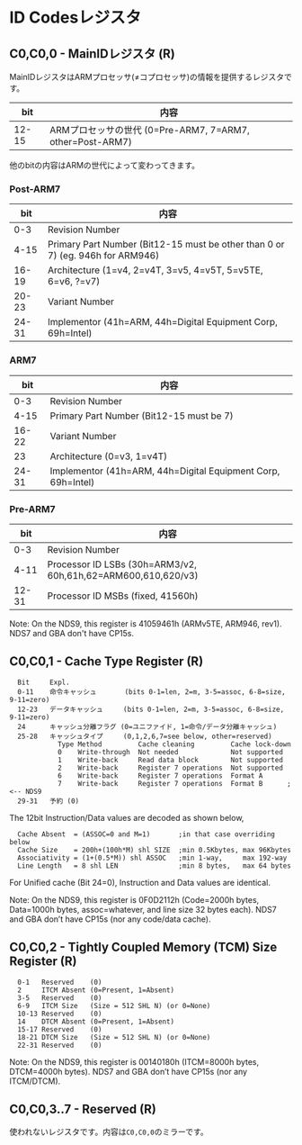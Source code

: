 # ID Codesレジスタ

## C0,C0,0 - MainIDレジスタ (R)

MainIDレジスタはARMプロセッサ(≠コプロセッサ)の情報を提供するレジスタです。

 bit  |  内容
---- | ---- 
12-15 | ARMプロセッサの世代 (0=Pre-ARM7, 7=ARM7, other=Post-ARM7)

他のbitの内容はARMの世代によって変わってきます。

### Post-ARM7

 bit  |  内容
---- | ---- 
0-3   | Revision Number
4-15  | Primary Part Number (Bit12-15 must be other than 0 or 7) (eg. 946h for ARM946)
16-19 | Architecture (1=v4, 2=v4T, 3=v5, 4=v5T, 5=v5TE, 6=v6, ?=v7)
20-23 | Variant Number
24-31 | Implementor (41h=ARM, 44h=Digital Equipment Corp, 69h=Intel)

### ARM7

 bit  |  内容
---- | ---- 
0-3   | Revision Number
4-15  | Primary Part Number (Bit12-15 must be 7)
16-22 | Variant Number
23    | Architecture        (0=v3, 1=v4T)
24-31 | Implementor         (41h=ARM, 44h=Digital Equipment Corp, 69h=Intel)

### Pre-ARM7

 bit  |  内容
---- | ---- 
0-3   | Revision Number
4-11  | Processor ID LSBs (30h=ARM3/v2, 60h,61h,62=ARM600,610,620/v3)
12-31 | Processor ID MSBs (fixed, 41560h)

Note: On the NDS9, this register is 41059461h (ARMv5TE, ARM946, rev1). NDS7 and GBA don't have CP15s.

## C0,C0,1 - Cache Type Register (R)

```
  Bit     Expl.
  0-11    命令キャッシュ       (bits 0-1=len, 2=m, 3-5=assoc, 6-8=size, 9-11=zero)
  12-23   データキャッシュ     (bits 0-1=len, 2=m, 3-5=assoc, 6-8=size, 9-11=zero)
  24      キャッシュ分離フラグ (0=ユニファイド, 1=命令/データ分離キャッシュ)
  25-28   キャッシュタイプ     (0,1,2,6,7=see below, other=reserved)
            Type Method         Cache cleaning         Cache lock-down
            0    Write-through  Not needed             Not supported
            1    Write-back     Read data block        Not supported
            2    Write-back     Register 7 operations  Not supported
            6    Write-back     Register 7 operations  Format A
            7    Write-back     Register 7 operations  Format B      ;<-- NDS9
  29-31   予約 (0)
```

The 12bit Instruction/Data values are decoded as shown below,

```
  Cache Absent  = (ASSOC=0 and M=1)       ;in that case overriding below
  Cache Size    = 200h+(100h*M) shl SIZE  ;min 0.5Kbytes, max 96Kbytes
  Associativity = (1+(0.5*M)) shl ASSOC   ;min 1-way,     max 192-way
  Line Length   = 8 shl LEN               ;min 8 bytes,   max 64 bytes
```

For Unified cache (Bit 24=0), Instruction and Data values are identical.

Note: On the NDS9, this register is 0F0D2112h (Code=2000h bytes, Data=1000h bytes, assoc=whatever, and line size 32 bytes each). NDS7 and GBA don’t have CP15s (nor any code/data cache).

## C0,C0,2 - Tightly Coupled Memory (TCM) Size Register (R)

```
  0-1   Reserved    (0)
  2     ITCM Absent (0=Present, 1=Absent)
  3-5   Reserved    (0)
  6-9   ITCM Size   (Size = 512 SHL N) (or 0=None)
  10-13 Reserved    (0)
  14    DTCM Absent (0=Present, 1=Absent)
  15-17 Reserved    (0)
  18-21 DTCM Size   (Size = 512 SHL N) (or 0=None)
  22-31 Reserved    (0)
```

Note: On the NDS9, this register is 00140180h (ITCM=8000h bytes, DTCM=4000h bytes). NDS7 and GBA don’t have CP15s (nor any ITCM/DTCM).

## C0,C0,3..7 - Reserved (R)

使われないレジスタです。内容は`C0,C0,0`のミラーです。
